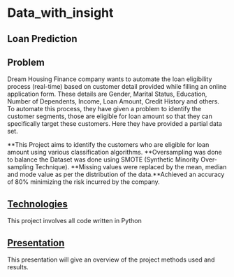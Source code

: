 # Data_with_insight

## Loan Prediction 

## Problem
Dream Housing Finance company wants to automate the loan eligibility process (real-time) based on customer detail provided while filling an online application form. These details are Gender, Marital Status, Education, Number of Dependents, Income, Loan Amount, Credit History and others. To automate this process, they have given a problem to identify the customer segments, those are eligible for loan amount so that they can specifically target these customers. Here they have provided a partial data set.

**This Project aims to identify the customers who are eligible for loan amount using various classification algorithms.
**Oversampling was done to balance the Dataset was done using SMOTE (Synthetic Minority Over-sampling Technique).
**Missing values were replaced by the mean, median and mode value as per the distribution of the data.**Achieved an accuracy of 80% minimizing the risk incurred by the company.

## [Technologies](loan_prediction.py)
This project involves all code written in Python

## [Presentation](Loan_pred_presentation.pdf)
This presentation will give an overview of the project methods used and results.
